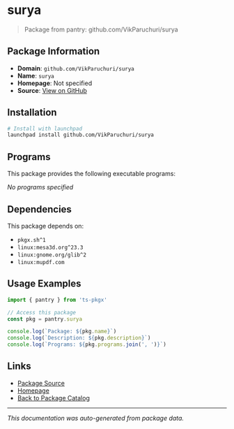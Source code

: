 # surya

> Package from pantry: github.com/VikParuchuri/surya

## Package Information

- **Domain**: `github.com/VikParuchuri/surya`
- **Name**: `surya`
- **Homepage**: Not specified
- **Source**: [View on GitHub](https://github.com/pkgxdev/pantry/tree/main/projects/github.com/VikParuchuri/surya/package.yml)

## Installation

```bash
# Install with launchpad
launchpad install github.com/VikParuchuri/surya
```

## Programs

This package provides the following executable programs:

*No programs specified*

## Dependencies

This package depends on:

- `pkgx.sh^1`
- `linux:mesa3d.org^23.3`
- `linux:gnome.org/glib^2`
- `linux:mupdf.com`

## Usage Examples

```typescript
import { pantry } from 'ts-pkgx'

// Access this package
const pkg = pantry.surya

console.log(`Package: ${pkg.name}`)
console.log(`Description: ${pkg.description}`)
console.log(`Programs: ${pkg.programs.join(', ')}`)
```

## Links

- [Package Source](https://github.com/pkgxdev/pantry/tree/main/projects/github.com/VikParuchuri/surya/package.yml)
- [Homepage](#)
- [Back to Package Catalog](../../../package-catalog.md)

---

*This documentation was auto-generated from package data.*
